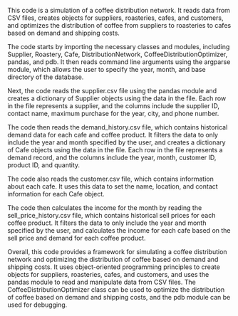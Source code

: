 This code is a simulation of a coffee distribution network. It reads data from CSV files, creates objects for suppliers, roasteries, cafes, and customers, and optimizes the distribution of coffee from suppliers to roasteries to cafes based on demand and shipping costs.

The code starts by importing the necessary classes and modules, including Supplier, Roastery, Cafe, DistributionNetwork, CoffeeDistributionOptimizer, pandas, and pdb. It then reads command line arguments using the argparse module, which allows the user to specify the year, month, and base directory of the database.

Next, the code reads the supplier.csv file using the pandas module and creates a dictionary of Supplier objects using the data in the file. Each row in the file represents a supplier, and the columns include the supplier ID, contact name, maximum purchase for the year, city, and phone number.

The code then reads the demand_history.csv file, which contains historical demand data for each cafe and coffee product. It filters the data to only include the year and month specified by the user, and creates a dictionary of Cafe objects using the data in the file. Each row in the file represents a demand record, and the columns include the year, month, customer ID, product ID, and quantity.

The code also reads the customer.csv file, which contains information about each cafe. It uses this data to set the name, location, and contact information for each Cafe object.

The code then calculates the income for the month by reading the sell_price_history.csv file, which contains historical sell prices for each coffee product. It filters the data to only include the year and month specified by the user, and calculates the income for each cafe based on the sell price and demand for each coffee product.

Overall, this code provides a framework for simulating a coffee distribution network and optimizing the distribution of coffee based on demand and shipping costs. It uses object-oriented programming principles to create objects for suppliers, roasteries, cafes, and customers, and uses the pandas module to read and manipulate data from CSV files. The CoffeeDistributionOptimizer class can be used to optimize the distribution of coffee based on demand and shipping costs, and the pdb module can be used for debugging.